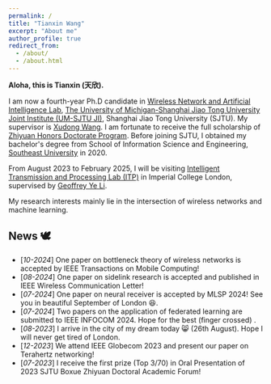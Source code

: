 ```yaml
---
permalink: /
title: "Tianxin Wang"
excerpt: "About me"
author_profile: true
redirect_from: 
  - /about/
  - /about.html
---
```


**Aloha, this is Tianxin (天欣).**

I am now a fourth-year Ph.D candidate in [Wireless Network and Artificial Intelligence Lab](https://wanglab.sjtu.edu.cn/en/Default.aspx), [The University of Michigan-Shanghai Jiao Tong University Joint Institute (UM-SJTU JI)](https://www.ji.sjtu.edu.cn/), Shanghai Jiao Tong University (SJTU). My supervisor is [Xudong Wang](https://scholar.google.com/citations?user=oG2PlTsAAAAJ&hl=en&oi=ao). I am fortunate to receive the full scholarship of [Zhiyuan Honors Doctorate Program](https://en.zhiyuan.sjtu.edu.cn/en/about/overview). Before joining SJTU, I obtained my bachelor's degree from School of Information Science and Engineering, [Southeast University](https://www.seu.edu.cn/english/main.htm) in 2020.

From August 2023 to February 2025, I will be visiting [Intelligent Transmission and Processing Lab (ITP)](https://www.imperial.ac.uk/intelligent-transmission-and-processing-laboratory) in Imperial College London, supervised by [Geoffrey Ye Li](https://scholar.google.com/citations?user=d0FzG8YAAAAJ&hl=en&oi=ao). 

My research interests mainly lie in the intersection of wireless networks and machine learning.

## News 🕊️
* [*10-2024*] One paper on bottleneck theory of wireless networks is accepted by IEEE Transactions on Mobile Computing!
* [*08-2024*] One paper on sidelink research is accepted and published in IEEE Wireless Communication Letter!
* [*07-2024*] One paper on neural receiver is accepted by MLSP 2024! See you in beautiful September of London 😆.
* [*07-2024*] Two papers on the application of federated learning are submitted to IEEE INFOCOM 2024. Hope for the best (finger crossed) .
* [*08-2023*] I arrive in the city of my dream today 😸 (26th August). Hope I will never get tired of London.
* [*12-2023*] We attend IEEE Globecom 2023 and present our paper on Terahertz networking!
* [*07-2023*] I receive the first prize (Top 3/70) in Oral Presentation of 2023 SJTU Boxue Zhiyuan Doctoral Academic Forum!





